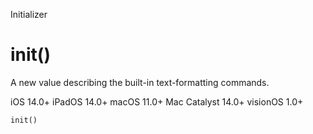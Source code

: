 Initializer

# init()

A new value describing the built-in text-formatting commands.

iOS 14.0+  iPadOS 14.0+  macOS 11.0+  Mac Catalyst 14.0+  visionOS 1.0+

    
    
    init()

